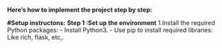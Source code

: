 **Here’s how to implement the project step by step:**



**#Setup instructons:**
**Step 1 :Set up the environment**
1.Install the required Python packages:
     - Install Python3.
     - Use pip to install required libraries: Like rich, flask, etc,.
      



